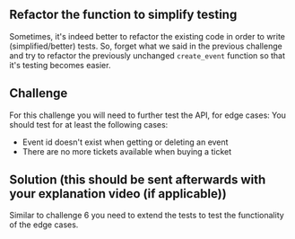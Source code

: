 ## Refactor the function to simplify testing

Sometimes, it's indeed better to refactor the existing code in order to write (simplified/better) tests. So, forget what 
we said in the previous challenge and try to refactor the previously unchanged `create_event` function so that it's 
testing becomes easier.


## Challenge

For this challenge you will need to further test the API, for edge cases: You should test for at
least the following cases:
-   Event id doesn't exist when getting or deleting an event 
-   There are no more tickets available when buying a ticket


## Solution (this should be sent afterwards with your explanation video (if applicable))

Similar to challenge 6 you need to extend the tests to test the functionality of the edge cases.









